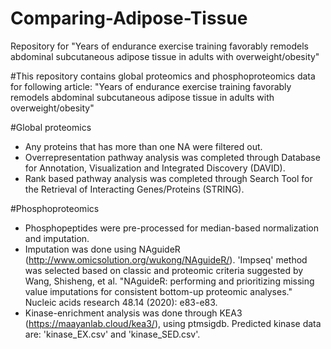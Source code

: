 # Comparing-Adipose-Tissue
Repository for "Years of endurance exercise training favorably remodels abdominal subcutaneous adipose tissue in adults with overweight/obesity"

#This repository contains global proteomics and phosphoproteomics data for following article:
"Years of endurance exercise training favorably remodels abdominal subcutaneous adipose tissue in adults with overweight/obesity"

#Global proteomics
  - Any proteins that has more than one NA were filtered out.
  - Overrepresentation pathway analysis was completed through Database for Annotation, Visualization and Integrated Discovery (DAVID).
  - Rank based pathway analysis was completed through Search Tool for the Retrieval of Interacting Genes/Proteins (STRING).
 

#Phosphoproteomics
  - Phosphopeptides were pre-processed for median-based normalization and imputation.
  - Imputation was done using NAguideR (http://www.omicsolution.org/wukong/NAguideR/). 'Impseq' method was selected based on classic and proteomic criteria suggested by Wang, Shisheng, et al. "NAguideR: performing and prioritizing missing value imputations for consistent bottom-up proteomic analyses." Nucleic acids research 48.14 (2020): e83-e83.
  - Kinase-enrichment analysis was done through KEA3 (https://maayanlab.cloud/kea3/), using ptmsigdb. Predicted kinase data are: 'kinase_EX.csv' and 'kinase_SED.csv'. 
